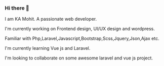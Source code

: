 ### Hi there 👋

<!--
**diumohit/diumohit** is a ✨ _special_ ✨ repository because its `README.md` (this file) appears on your GitHub profile.

Here are some ideas to get you started:

- 🔭 I’m currently working on ...
- 🌱 I’m currently learning ...
- 👯 I’m looking to collaborate on ...
- 🤔 I’m looking for help with ...
- 💬 Ask me about ...
- 📫 How to reach me: ...
- 😄 Pronouns: ...
- ⚡ Fun fact: ...
-->

I am KA Mohit. A passionate web developer.

I'm currently working on Frontend design, UI/UX design and wordpress.

Familiar with Php,Laravel,Javascript,Bootstrap,Scss,Jquery,Json,Ajax etc.

I'm currently learning Vue js and Laravel.

I'm looking to collaborate on some awesome laravel and vue js project.

